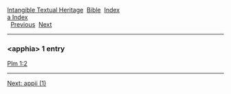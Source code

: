 [Intangible Textual Heritage](../../index)  [Bible](../index) 
[Index](index)   
[a Index](_a_)  
  [Previous](c00628)  [Next](c00630) 

------------------------------------------------------------------------

### &lt;apphia&gt; 1 entry

[Plm 1:2](../kjv/plm001.htm#002)  

------------------------------------------------------------------------

[Next: appii (1)](c00630)
